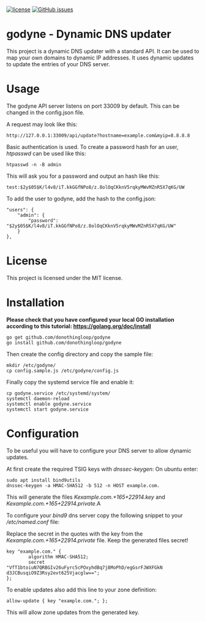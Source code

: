 [![license](https://img.shields.io/github/license/donothingloop/godyne.svg)]()
[![GitHub issues](https://img.shields.io/github/issues/donothingloop/godyne.svg)]()

# godyne - Dynamic DNS updater

This project is a dynamic DNS updater with a standard API. It can be used to map your own domains to dynamic IP addresses.
It uses dynamic updates to update the entries of your DNS server.

# Usage

The godyne API server listens on port 33009 by default. This can be changed in the config.json file.

A request may look like this:
```
http://127.0.0.1:33009/api/update?hostname=example.com&myip=8.8.8.8
```

Basic authentication is used. To create a password hash for an user, *htpasswd* can be used like this:
```
htpasswd -n -B admin
```

This will ask you for a password and output an hash like this:
```
test:$2y$05$K/l4v8/iT.kkGGfNPo8/z.8olOqCKknV5rqkyMWvMZnR5X7qKG/UW
```

To add the user to godyne, add the hash to the config.json:
```
"users": {
    "admin": {
        "password": "$2y$05$K/l4v8/iT.kkGGfNPo8/z.8olOqCKknV5rqkyMWvMZnR5X7qKG/UW"
    }
},
```

# License
This project is licensed under the MIT license.

# Installation

**Please check that you have configured your local GO installation according to this tutorial: https://golang.org/doc/install**

```
go get github.com/donothingloop/godyne
go install github.com/donothingloop/godyne
```

Then create the config directory and copy the sample file:

```
mkdir /etc/godyne/
cp config.sample.js /etc/godyne/config.js
```

Finally copy the systemd service file and enable it:

```
cp godyne.service /etc/systemd/system/
systemctl daemon-reload
systemctl enable godyne.service
systemctl start godyne.service
```

# Configuration

To be useful you will have to configure your DNS server to allow dynamic updates.

At first create the required TSIG keys with *dnssec-keygen*:
On ubuntu enter:

```
sudo apt install bind9utils
dnssec-keygen -a HMAC-SHA512 -b 512 -n HOST example.com.
```

This will generate the files *Kexample.com.+165+22914.key* and *Kexample.com.+165+22914.private*.A

To configure your *bind9* dns server copy the following snippet to your */etc/named.conf* file:

Replace the secret in the quotes with the key from the *Kexample.com.+165+22914.private* file.
Keep the generated files secret!

```
key "example.com." {
        algorithm HMAC-SHA512;
        secret "VfT1btoiuN7QRBGIv26uFyrc5cPOxyhdBq7j8MoPhD/egGsrFJWXFGkN d3JCBusqiO9Z3Rsy2evt625Vjacglw==";
};

```

To enable updates also add this line to your zone definition:

```
allow-update { key "example.com."; };
```

This will allow zone updates from the generated key.
